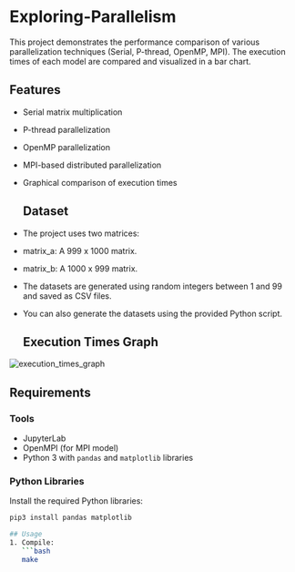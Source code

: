 # Exploring-Parallelism
This project demonstrates the performance comparison of various parallelization techniques (Serial, P-thread, OpenMP, MPI). The execution times of each model are compared and visualized in a bar chart.

## Features
- Serial matrix multiplication
- P-thread parallelization
- OpenMP parallelization
- MPI-based distributed parallelization
- Graphical comparison of execution times

  ## Dataset
- The project uses two matrices:
- matrix_a: A 999 x 1000 matrix.
- matrix_b: A 1000 x 999 matrix.
- The datasets are generated using random integers between 1 and 99 and saved as CSV files. 
- You can also generate the datasets using the provided Python script.

  ## Execution Times Graph
![execution_times_graph](https://github.com/user-attachments/assets/04387930-0e7a-4f8b-972b-b03ea378bd7a)


## Requirements
### Tools
- JupyterLab
- OpenMPI (for MPI model)
- Python 3 with `pandas` and `matplotlib` libraries

### Python Libraries
Install the required Python libraries:
```bash
pip3 install pandas matplotlib

## Usage
1. Compile:
   ```bash
   make
